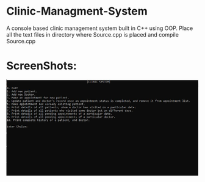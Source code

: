 # Clinic-Managment-System

A console based clinic management system built in C++ using OOP. Place all the text files in directory where Source.cpp is placed and compile Source.cpp

# ScreenShots:

![](Screens/1.JPG)
